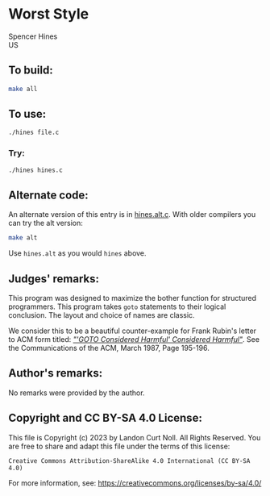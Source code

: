 # Worst Style

Spencer Hines\
US


## To build:

```sh
make all
```


## To use:

```sh
./hines file.c
```


### Try:

```sh
./hines hines.c
```

## Alternate code:

An alternate version of this entry is in [hines.alt.c](hines.alt.c). With older
compilers you can try the alt version:

```sh
make alt
```

Use `hines.alt` as you would `hines` above.


## Judges' remarks:

This program was designed to maximize the bother function for
structured programmers.  This program takes `goto` statements to their
logical conclusion.  The layout and choice of names are classic.

We consider this to be a beautiful counter-example for Frank Rubin's
letter to ACM form titled: _["'GOTO Considered Harmful' Considered
Harmful"](https://web.archive.org/web/20090320002214/http://www.ecn.purdue.edu/ParaMount/papers/rubin87goto.pdf)_.
See the Communications of the ACM, March 1987, Page 195-196.


## Author's remarks:

No remarks were provided by the author.


## Copyright and CC BY-SA 4.0 License:

This file is Copyright (c) 2023 by Landon Curt Noll.  All Rights Reserved.
You are free to share and adapt this file under the terms of this license:

    Creative Commons Attribution-ShareAlike 4.0 International (CC BY-SA 4.0)

For more information, see: https://creativecommons.org/licenses/by-sa/4.0/
